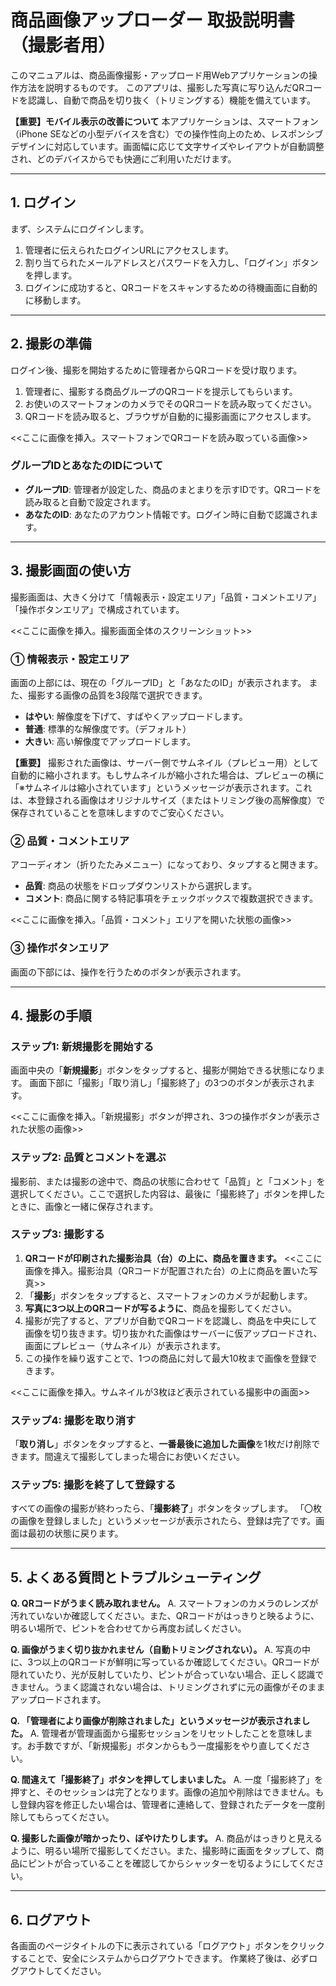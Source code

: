 # 商品画像アップローダー 取扱説明書（撮影者用）

このマニュアルは、商品画像撮影・アップロード用Webアプリケーションの操作方法を説明するものです。
このアプリは、撮影した写真に写り込んだQRコードを認識し、自動で商品を切り抜く（トリミングする）機能を備えています。

**【重要】モバイル表示の改善について**
本アプリケーションは、スマートフォン（iPhone SEなどの小型デバイスを含む）での操作性向上のため、レスポンシブデザインに対応しています。画面幅に応じて文字サイズやレイアウトが自動調整され、どのデバイスからでも快適にご利用いただけます。

---

## 1. ログイン

まず、システムにログインします。

1.  管理者に伝えられたログインURLにアクセスします。
2.  割り当てられたメールアドレスとパスワードを入力し、「ログイン」ボタンを押します。
3.  ログインに成功すると、QRコードをスキャンするための待機画面に自動的に移動します。

---

## 2. 撮影の準備

ログイン後、撮影を開始するために管理者からQRコードを受け取ります。

1.  管理者に、撮影する商品グループのQRコードを提示してもらいます。
2.  お使いのスマートフォンのカメラでそのQRコードを読み取ってください。
3.  QRコードを読み取ると、ブラウザが自動的に撮影画面にアクセスします。

<<ここに画像を挿入。スマートフォンでQRコードを読み取っている画像>>

### グループIDとあなたのIDについて

*   **グループID**: 管理者が設定した、商品のまとまりを示すIDです。QRコードを読み取ると自動で設定されます。
*   **あなたのID**: あなたのアカウント情報です。ログイン時に自動で認識されます。

---

## 3. 撮影画面の使い方

撮影画面は、大きく分けて「情報表示・設定エリア」「品質・コメントエリア」「操作ボタンエリア」で構成されています。

<<ここに画像を挿入。撮影画面全体のスクリーンショット>>

### ① 情報表示・設定エリア
画面の上部には、現在の「グループID」と「あなたのID」が表示されます。
また、撮影する画像の品質を3段階で選択できます。

*   **はやい**: 解像度を下げて、すばやくアップロードします。
*   **普通**: 標準的な解像度です。（デフォルト）
*   **大きい**: 高い解像度でアップロードします。

**【重要】**
撮影された画像は、サーバー側でサムネイル（プレビュー用）として自動的に縮小されます。もしサムネイルが縮小された場合は、プレビューの横に「※サムネイルは縮小されています」というメッセージが表示されます。これは、本登録される画像はオリジナルサイズ（またはトリミング後の高解像度）で保存されていることを意味しますのでご安心ください。

### ② 品質・コメントエリア
アコーディオン（折りたたみメニュー）になっており、タップすると開きます。
*   **品質**: 商品の状態をドロップダウンリストから選択します。
*   **コメント**: 商品に関する特記事項をチェックボックスで複数選択できます。

<<ここに画像を挿入。「品質・コメント」エリアを開いた状態の画像>>

### ③ 操作ボタンエリア
画面の下部には、操作を行うためのボタンが表示されます。

---

## 4. 撮影の手順

### ステップ1: 新規撮影を開始する

画面中央の「**新規撮影**」ボタンをタップすると、撮影が開始できる状態になります。
画面下部に「撮影」「取り消し」「撮影終了」の3つのボタンが表示されます。

<<ここに画像を挿入。「新規撮影」ボタンが押され、3つの操作ボタンが表示された状態の画像>>

### ステップ2: 品質とコメントを選ぶ

撮影前、または撮影の途中で、商品の状態に合わせて「品質」と「コメント」を選択してください。ここで選択した内容は、最後に「撮影終了」ボタンを押したときに、画像と一緒に保存されます。

### ステップ3: 撮影する

1.  **QRコードが印刷された撮影治具（台）の上に、商品を置きます。**
    <<ここに画像を挿入。撮影治具（QRコードが配置された台）の上に商品を置いた写真>>
2.  「**撮影**」ボタンをタップすると、スマートフォンのカメラが起動します。
3.  **写真に3つ以上のQRコードが写るように**、商品を撮影してください。
4.  撮影が完了すると、アプリが自動でQRコードを認識し、商品を中央にして画像を切り抜きます。切り抜かれた画像はサーバーに仮アップロードされ、画面にプレビュー（サムネイル）が表示されます。
5.  この操作を繰り返すことで、1つの商品に対して最大10枚まで画像を登録できます。

<<ここに画像を挿入。サムネイルが3枚ほど表示されている撮影中の画面>>

### ステップ4: 撮影を取り消す

「**取り消し**」ボタンをタップすると、**一番最後に追加した画像**を1枚だけ削除できます。間違えて撮影してしまった場合にお使いください。

### ステップ5: 撮影を終了して登録する

すべての画像の撮影が終わったら、「**撮影終了**」ボタンをタップします。
「〇枚の画像を登録しました」というメッセージが表示されたら、登録は完了です。画面は最初の状態に戻ります。

---

## 5. よくある質問とトラブルシューティング

**Q. QRコードがうまく読み取れません。**
A. スマートフォンのカメラのレンズが汚れていないか確認してください。また、QRコードがはっきりと映るように、明るい場所で、ピントを合わせてから再度お試しください。

**Q. 画像がうまく切り抜かれません（自動トリミングされない）。**
A. 写真の中に、3つ以上のQRコードが鮮明に写っているか確認してください。QRコードが隠れていたり、光が反射していたり、ピントが合っていない場合、正しく認識できません。うまく認識されない場合は、トリミングされずに元の画像がそのままアップロードされます。

**Q. 「管理者により画像が削除されました」というメッセージが表示されました。**
A. 管理者が管理画面から撮影セッションをリセットしたことを意味します。お手数ですが、「新規撮影」ボタンからもう一度撮影をやり直してください。

**Q. 間違えて「撮影終了」ボタンを押してしまいました。**
A. 一度「撮影終了」を押すと、そのセッションは完了となります。画像の追加や削除はできません。もし登録内容を修正したい場合は、管理者に連絡して、登録されたデータを一度削除してもらってください。

**Q. 撮影した画像が暗かったり、ぼやけたりします。**
A. 商品がはっきりと見えるように、明るい場所で撮影してください。また、撮影時に画面をタップして、商品にピントが合っていることを確認してからシャッターを切るようにしてください。

---

## 6. ログアウト

各画面のページタイトルの下に表示されている「ログアウト」ボタンをクリックすることで、安全にシステムからログアウトできます。
作業終了後は、必ずログアウトしてください。